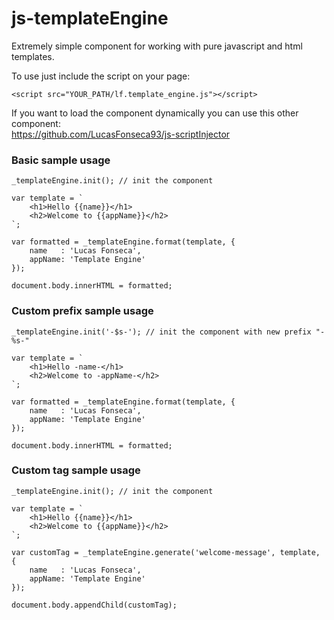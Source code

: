 # js-templateEngine

Extremely simple component for working with pure javascript and html templates.

To use just include the script on your page:
```
<script src="YOUR_PATH/lf.template_engine.js"></script>
```

If you want to load the component dynamically you can use this other component:<br/>
https://github.com/LucasFonseca93/js-scriptInjector <br/>

### Basic sample usage

```
_templateEngine.init(); // init the component

var template = `
    <h1>Hello {{name}}</h1>
    <h2>Welcome to {{appName}}</h2>
`;

var formatted = _templateEngine.format(template, {
    name   : 'Lucas Fonseca',
    appName: 'Template Engine'
});

document.body.innerHTML = formatted;
```

### Custom prefix sample usage

```
_templateEngine.init('-$s-'); // init the component with new prefix "-%s-"

var template = `
    <h1>Hello -name-</h1>
    <h2>Welcome to -appName-</h2>
`;

var formatted = _templateEngine.format(template, {
    name   : 'Lucas Fonseca',
    appName: 'Template Engine'
});

document.body.innerHTML = formatted;
```

### Custom tag sample usage

```
_templateEngine.init(); // init the component

var template = `
    <h1>Hello {{name}}</h1>
    <h2>Welcome to {{appName}}</h2>
`;

var customTag = _templateEngine.generate('welcome-message', template, {
    name   : 'Lucas Fonseca',
    appName: 'Template Engine'
});

document.body.appendChild(customTag);
```

